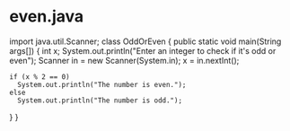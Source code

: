 # even.java
import java.util.Scanner;
class OddOrEven
{
  public static void main(String args[])
  {
    int x;
    System.out.println("Enter an integer to check if it's odd or even");
    Scanner in = new Scanner(System.in);
    x = in.nextInt();

    if (x % 2 == 0)
      System.out.println("The number is even.");
    else
      System.out.println("The number is odd.");
  }
}
